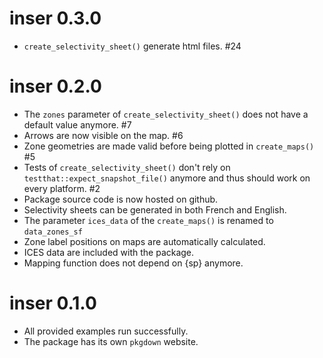 # inser 0.3.0

* `create_selectivity_sheet()` generate html files. #24

# inser 0.2.0

* The `zones` parameter of `create_selectivity_sheet()` does not have a default value anymore. #7
* Arrows are now visible on the map. #6
* Zone geometries are made valid before being plotted in `create_maps()` #5
* Tests of `create_selectivity_sheet()` don't rely on `testthat::expect_snapshot_file()` anymore and thus 
should work on every platform. #2
* Package source code is now hosted on github.
* Selectivity sheets can be generated in both French and English.
* The parameter `ices_data` of the `create_maps()` is renamed to `data_zones_sf`
* Zone label positions on maps are automatically calculated.
* ICES data are included with the package.
* Mapping function does not depend on {sp} anymore.


# inser 0.1.0

* All provided examples run successfully.
* The package has its own `pkgdown` website.
